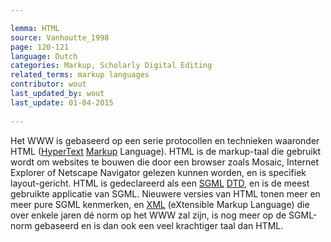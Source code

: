 ```yaml
---

lemma: HTML
source: Vanhoutte_1998
page: 120-121 
language: Dutch
categories: Markup, Scholarly Digital Editing
related_terms: markup languages
contributor: wout
last_updated_by: wout
last_update: 01-04-2015
        
---
```


Het WWW is gebaseerd op een serie protocollen en technieken waaronder HTML ([HyperText](hypertext.html) [Markup](markup.html) Language). HTML is de markup-taal die gebruikt wordt om websites te bouwen die door een browser zoals Mosaic, Internet Explorer of Netscape Navigator gelezen kunnen worden, en is specifiek layout-gericht. HTML is gedeclareerd als een [SGML](SGML.html) [DTD](DTD.html), en is de meest gebruikte applicatie van SGML. Nieuwere versies van HTML tonen meer en meer pure SGML kenmerken, en [XML](XML.html) (eXtensible Markup Language) die over enkele jaren dé norm op het WWW zal zijn, is nog meer op de SGML-norm gebaseerd en is dan ook een veel krachtiger taal dan HTML.

